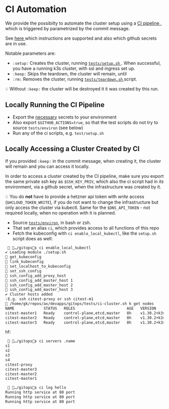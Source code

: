 # CI Automation

We provide the possibilty to automate the cluster setup using a [ CI pipeline ](../.github/workflows/ci.yml), which is triggered by parametrized by the commit message.

See [ here ](../.github/workflows/ci.yml) which instructions are supported and also which github secrets are in use.

Notable parameters are:

- `:setup:` Creates the cluster, running [ `tests/setup.sh`  ](../tests/setup.sh). When successful, you have a running k3s cluster, with ssl and ingress set up.
- `:keep:` Skips the teardown, the cluster will remain, until
- `:rm:` Removes the cluster, running [ `tests/teardown.sh` ](../tests/teardown.sh) script.

💡 Without `:keep:` the cluster will be destroyed it it was created by this run.


## Locally Running the CI Pipeline

- Export the [necessary](../.github/workflows/ci.yml) secrets to your environment
- Also export `$GITHUB_ACTIONS=true`, so that the test scripts do not try to source `tests/environ` (see below)
- Run any of the ci scripts, e.g. `test/setup.sh`


## Locally Accessing a Cluster Created by CI
If you provided `:keep:` in the commit message, when creating it, the cluster will remain and you can access it locally.

In order to access a cluster created by the CI pipeline, make sure you export the same private ssh key as `$SSH_KEY_PRIV`, which also the ci script had in _its_ environment, via a github secret, when the infrastructure was created by it.

💡 You do **not** have to provide a hetzner api token with _write_ access (`$HCLOUD_TOKEN_WRITE`), if you do not want to change the infrastructure but only access the cluster via kubectl. Same for the `$DNS_API_TOKEN` - not required locally, when no operation with it is planned.

- Source [`tests/environ`](../tests/environ), in bash or zsh.
- That set an alias `ci`, which provides access to all functions of this repo
- Fetch the kubeconfig with `ci enable_local_kubectl`, like the `setup.sh` script does as well:

```bash
  …/gitops❯ ci enable_local_kubectl                                          ✘!?
✔️ Loading module ./setup.sh
󰊕 get_kubeconfig
󰊕 link_kubeconfig
󰊕 set_localhost_to_kubeconfig
󰊕 set_ssh_config
󰊕 ssh_config_add_proxy_host
󰊕 ssh_config_add_master_host 1
󰊕 ssh_config_add_master_host 2
󰊕 ssh_config_add_master_host 3
✔️ Cluster hosts added
💡E.g. ssh citest-proxy or ssh citest-m1
󰊕 /home/gk/repos/ax/devapps/gitops/tests/ci-cluster.sh k get nodes
NAME             STATUS   ROLES                       AGE   VERSION
citest-master1   Ready    control-plane,etcd,master   8h    v1.30.2+k3s2
citest-master2   Ready    control-plane,etcd,master   8h    v1.30.2+k3s2
citest-master3   Ready    control-plane,etcd,master   8h    v1.30.2+k3s2

```
hf:

```bash
  …/gitops❯ ci servers .name                                                  ?⇡
s1
s2
s3
s4
citest-proxy
citest-master3
citest-master2
citest-master1

  …/gitops❯ ci log hello                                                      ?⇡
Running http service at 80 port
Running http service at 80 port
Running http service at 80 port
```

